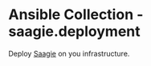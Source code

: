 # Ansible Collection - saagie.deployment

Deploy [Saagie](https://saagie.io) on you infrastructure.

